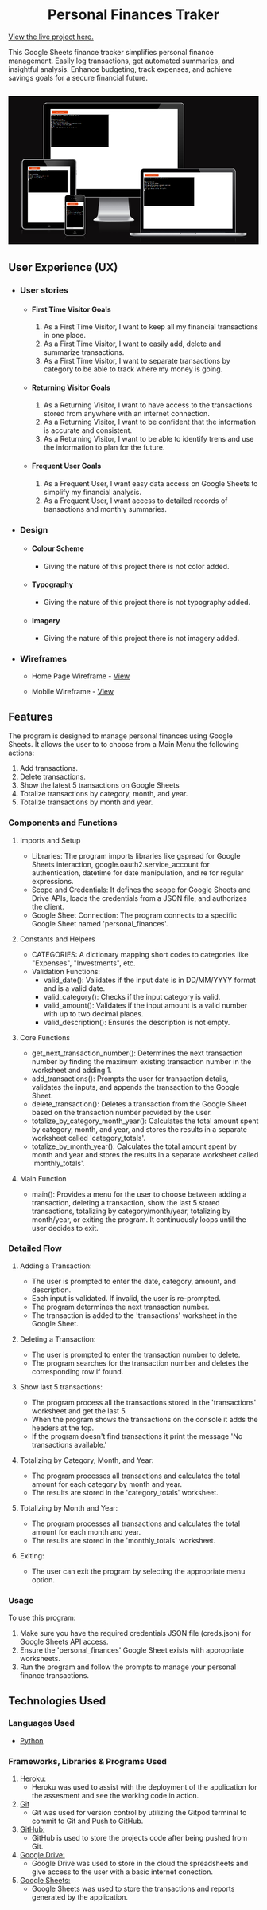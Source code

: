 <h1 align="center">Personal Finances Traker</h1>

[View the live project here.](https://personal-finances-tracker-527ecf5f502e.herokuapp.com/)

This Google Sheets finance tracker simplifies personal finance management. Easily log transactions, get automated summaries, and insightful analysis. Enhance budgeting, track expenses, and achieve savings goals for a secure financial future.

<h2 align="center"><img src="images/screen_views.png"></h2>

## User Experience (UX)

-   ### User stories

    -   #### First Time Visitor Goals

        1. As a First Time Visitor, I want to keep all my financial transactions in one place.
        2. As a First Time Visitor, I want to easily add, delete and summarize transactions.
        3. As a First Time Visitor, I want to separate transactions by category to be able to track where my money is going.

    -   #### Returning Visitor Goals

        1. As a Returning Visitor, I want to have access to the transactions stored from anywhere with an internet connection.
        2. As a Returning Visitor, I want to be confident that the information is accurate and consistent.
        3. As a Returning Visitor, I want to be able to identify trens and use the information to plan for the future.

    -   #### Frequent User Goals
        1. As a Frequent User, I want easy data access on Google Sheets to simplify my financial analysis.
        2. As a Frequent User, I want access to detailed records of transactions and monthly summaries. 


-   ### Design
    -   #### Colour Scheme
        -   Giving the nature of this project there is not color added.
    -   #### Typography
        -   Giving the nature of this project there is not typography added.
    -   #### Imagery
        -   Giving the nature of this project there is not imagery added.


*   ### Wireframes

    -   Home Page Wireframe - [View](https://github.com/)

    -   Mobile Wireframe - [View](https://github.com/)


## Features

The program is designed to manage personal finances using Google Sheets. It allows the user to to choose from a Main Menu the following actions:

1. Add transactions.
2. Delete transactions.
3. Show the latest 5 transactions on Google Sheets
4. Totalize transactions by category, month, and year.
5. Totalize transactions by month and year.

### Components and Functions

1. Imports and Setup

    - Libraries: The program imports libraries like gspread for Google Sheets interaction, google.oauth2.service_account for authentication, datetime for date manipulation, and re for regular expressions.
    - Scope and Credentials: It defines the scope for Google Sheets and Drive APIs, loads the credentials from a JSON file, and authorizes the client.
    - Google Sheet Connection: The program connects to a specific Google Sheet named 'personal_finances'.

2. Constants and Helpers

    - CATEGORIES: A dictionary mapping short codes to categories like "Expenses", "Investments", etc.
    - Validation Functions:
        - valid_date(): Validates if the input date is in DD/MM/YYYY format and is a valid date.
        - valid_category(): Checks if the input category is valid.
        - valid_amount(): Validates if the input amount is a valid number with up to two decimal places.
        - valid_description(): Ensures the description is not empty.

3. Core Functions

    - get_next_transaction_number(): Determines the next transaction number by finding the maximum existing transaction number in the worksheet and adding 1.
    - add_transactions(): Prompts the user for transaction details, validates the inputs, and appends the transaction to the Google Sheet.
    - delete_transaction(): Deletes a transaction from the Google Sheet based on the transaction number provided by the user.
    - totalize_by_category_month_year(): Calculates the total amount spent by category, month, and year, and stores the results in a separate worksheet called 'category_totals'.
    - totalize_by_month_year(): Calculates the total amount spent by month and year and stores the results in a separate worksheet called 'monthly_totals'.

4. Main Function

    - main(): Provides a menu for the user to choose between adding a transaction, deleting a transaction, show the last 5 stored transactions, totalizing by category/month/year, totalizing by month/year, or exiting the program. It continuously loops until the user decides to exit.


### Detailed Flow

1. Adding a Transaction:
    - The user is prompted to enter the date, category, amount, and description.
    - Each input is validated. If invalid, the user is re-prompted.
    - The program determines the next transaction number.
    - The transaction is added to the 'transactions' worksheet in the Google Sheet.

2. Deleting a Transaction:
    - The user is prompted to enter the transaction number to delete.
    - The program searches for the transaction number and deletes the corresponding row if found.

3. Show last 5 transactions:
    - The program process all the transactions stored in the 'transactions' worksheet and get the last 5.
    - When the program shows the transactions on the console it adds the headers at the top.
    - If the program doesn't find transactions it print the message 'No transactions available.' 

4. Totalizing by Category, Month, and Year:
    - The program processes all transactions and calculates the total amount for each category by month and year.
    - The results are stored in the 'category_totals' worksheet.

5. Totalizing by Month and Year:
    - The program processes all transactions and calculates the total amount for each month and year.
    - The results are stored in the 'monthly_totals' worksheet.

6. Exiting:
    - The user can exit the program by selecting the appropriate menu option.


### Usage

To use this program:

1. Make sure you have the required credentials JSON file (creds.json) for Google Sheets API access.
2. Ensure the 'personal_finances' Google Sheet exists with appropriate worksheets.
3. Run the program and follow the prompts to manage your personal finance transactions.

## Technologies Used

### Languages Used

-   [Python](https://en.wikipedia.org/wiki/Python_(programming_language))

### Frameworks, Libraries & Programs Used

1. [Heroku:](https://www.heroku.com/)
    - Heroku was used to assist with the deployment of the application for the assesment and see the working code in action.
1. [Git](https://git-scm.com/)
    - Git was used for version control by utilizing the Gitpod terminal to commit to Git and Push to GitHub.
1. [GitHub:](https://github.com/)
    - GitHub is used to store the projects code after being pushed from Git.
1. [Google Drive:](https://www.google.com/drive/)
    - Google Drive was used to store in the cloud the spreadsheets and give access to the user with a basic internet conection.
1. [Google Sheets:](https://gmail.google.com/sheets/about/)
    - Google Sheets was used to store the transactions and reports generated by the application.

